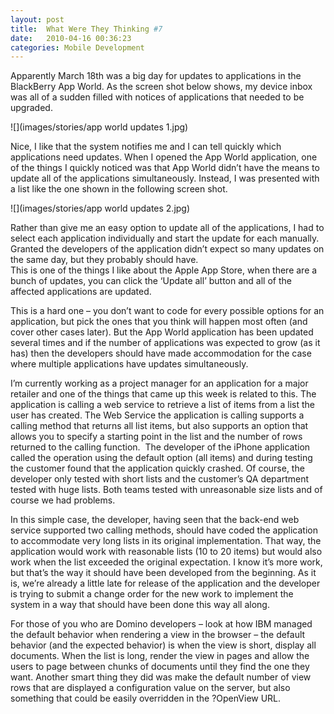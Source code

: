 ```yaml
---
layout: post
title:  What Were They Thinking #7
date:   2010-04-16 00:36:23
categories: Mobile Development
---
```

Apparently March 18th was a big day for updates to applications in the BlackBerry App World. As the screen shot below shows, my device inbox was all of a sudden filled with notices of applications that needed to be upgraded.

![](images/stories/app world updates 1.jpg)

Nice, I like that the system notifies me and I can tell quickly which applications need updates. When I opened the App World application, one of the things I quickly noticed was that App World didn’t have the means to update all of the applications simultaneously. Instead, I was presented with a list like the one shown in the following screen shot.

![](images/stories/app world updates 2.jpg)

Rather than give me an easy option to update all of the applications, I had to select each application individually and start the update for each manually. Granted the developers of the application didn’t expect so many updates on the same day, but they probably should have.  
This is one of the things I like about the Apple App Store, when there are a bunch of updates, you can click the ‘Update all’ button and all of the affected applications are updated.

This is a hard one – you don’t want to code for every possible options for an application, but pick the ones that you think will happen most often (and cover other cases later). But the App World application has been updated several times and if the number of applications was expected to grow (as it has) then the developers should have made accommodation for the case where multiple applications have updates simultaneously.

I’m currently working as a project manager for an application for a major retailer and one of the things that came up this week is related to this. The application is calling a web service to retrieve a list of items from a list the user has created. The Web Service the application is calling supports a calling method that returns all list items, but also supports an option that allows you to specify a starting point in the list and the number of rows returned to the calling function.  The developer of the iPhone application called the operation using the default option (all items) and during testing the customer found that the application quickly crashed. Of course, the developer only tested with short lists and the customer’s QA department tested with huge lists. Both teams tested with unreasonable size lists and of course we had problems.

In this simple case, the developer, having seen that the back-end web service supported two calling methods, should have coded the application to accommodate very long lists in its original implementation. That way, the application would work with reasonable lists (10 to 20 items) but would also work when the list exceeded the original expectation. I know it’s more work, but that’s the way it should have been developed from the beginning. As it is, we’re already a little late for release of the application and the developer is trying to submit a change order for the new work to implement the system in a way that should have been done this way all along.

For those of you who are Domino developers – look at how IBM managed the default behavior when rendering a view in the browser – the default behavior (and the expected behavior) is when the view is short, display all documents. When the list is long, render the view in pages and allow the users to page between chunks of documents until they find the one they want. Another smart thing they did was make the default number of view rows that are displayed a configuration value on the server, but also something that could be easily overridden in the ?OpenView URL.